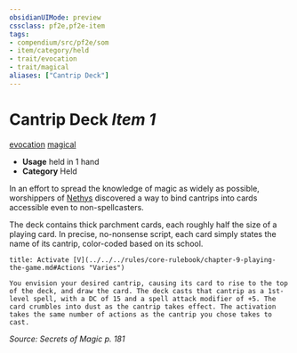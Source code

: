 ```yaml
---
obsidianUIMode: preview
cssclass: pf2e,pf2e-item
tags:
- compendium/src/pf2e/som
- item/category/held
- trait/evocation
- trait/magical
aliases: ["Cantrip Deck"]
---
```

# Cantrip Deck *Item 1*  
[evocation](../../../rules/traits/evocation.md)  [magical](../../../rules/traits/magical.md)  

- **Usage** held in 1 hand
- **Category** Held

In an effort to spread the knowledge of magic as widely as possible, worshippers of [Nethys](../../setting/deities/nethys.md) discovered a way to bind cantrips into cards accessible even to non-spellcasters.

The deck contains thick parchment cards, each roughly half the size of a playing card. In precise, no-nonsense script, each card simply states the name of its cantrip, color-coded based on its school.

```ad-embed-ability
title: Activate [V](../../../rules/core-rulebook/chapter-9-playing-the-game.md#Actions "Varies")

You envision your desired cantrip, causing its card to rise to the top of the deck, and draw the card. The deck casts that cantrip as a 1st-level spell, with a DC of 15 and a spell attack modifier of +5. The card crumbles into dust as the cantrip takes effect. The activation takes the same number of actions as the cantrip you chose takes to cast.
```

*Source: Secrets of Magic p. 181*
